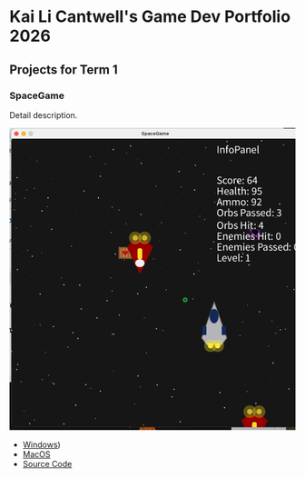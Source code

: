 # Kai Li Cantwell's Game Dev Portfolio 2026

## Projects for Term 1

### SpaceGame

Detail description. 

![Running Game](https://github.com/425490-lgtm/GameDevPorfolio/blob/main/images/SpaceGame02.png)

* [Windows](https://github.com/425490-lgtm/GameDevPorfolio/blob/main/src/SpaceGame/windows-amd64.zip))
* [MacOS](https://github.com/425490-lgtm/GameDevPorfolio/blob/main/src/SpaceGame/macos-aarch64.zip)
* [Source Code](https://github.com/425490-lgtm/GameDevPorfolio/blob/main/src/SpaceGame/SpaceGame.zip)
